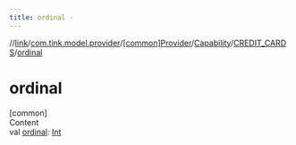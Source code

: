 ```yaml
---
title: ordinal -
---
```

//[link](../../../../index.md)/[com.tink.model.provider](../../../index.md)/[[common]Provider](../../index.md)/[Capability](../index.md)/[CREDIT_CARDS](index.md)/[ordinal](ordinal.md)



# ordinal  
[common]  
Content  
val [ordinal](ordinal.md): [Int](https://kotlinlang.org/api/latest/jvm/stdlib/kotlin/-int/index.html)  



